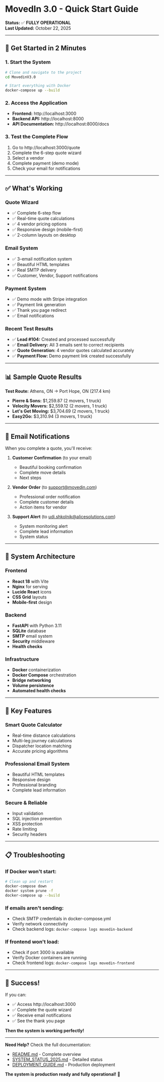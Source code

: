 # MovedIn 3.0 - Quick Start Guide

**Status:** ✅ **FULLY OPERATIONAL**  
**Last Updated:** October 22, 2025

---

## 🚀 **Get Started in 2 Minutes**

### **1. Start the System**
```bash
# Clone and navigate to the project
cd MovedinV3.0

# Start everything with Docker
docker-compose up --build
```

### **2. Access the Application**
- **Frontend:** http://localhost:3000
- **Backend API:** http://localhost:8000
- **API Documentation:** http://localhost:8000/docs

### **3. Test the Complete Flow**
1. Go to http://localhost:3000/quote
2. Complete the 6-step quote wizard
3. Select a vendor
4. Complete payment (demo mode)
5. Check your email for notifications

---

## ✅ **What's Working**

### **Quote Wizard**
- ✅ Complete 6-step flow
- ✅ Real-time quote calculations
- ✅ 4 vendor pricing options
- ✅ Responsive design (mobile-first)
- ✅ 2-column layouts on desktop

### **Email System**
- ✅ 3-email notification system
- ✅ Beautiful HTML templates
- ✅ Real SMTP delivery
- ✅ Customer, Vendor, Support notifications

### **Payment System**
- ✅ Demo mode with Stripe integration
- ✅ Payment link generation
- ✅ Thank you page redirect
- ✅ Email notifications

### **Recent Test Results**
- ✅ **Lead #104:** Created and processed successfully
- ✅ **Email Delivery:** All 3 emails sent to correct recipients
- ✅ **Quote Generation:** 4 vendor quotes calculated accurately
- ✅ **Payment Flow:** Demo payment link created successfully

---

## 📊 **Sample Quote Results**

**Test Route:** Athens, ON → Port Hope, ON (217.4 km)

- **Pierre & Sons:** $1,259.87 (2 movers, 1 truck)
- **Velocity Movers:** $2,559.12 (2 movers, 1 truck)
- **Let's Get Moving:** $3,704.69 (2 movers, 1 truck)
- **Easy2Go:** $3,310.94 (3 movers, 1 truck)

---

## 📧 **Email Notifications**

When you complete a quote, you'll receive:

1. **Customer Confirmation** (to your email)
   - Beautiful booking confirmation
   - Complete move details
   - Next steps

2. **Vendor Order** (to support@movedin.com)
   - Professional order notification
   - Complete customer details
   - Action items for vendor

3. **Support Alert** (to udi.shkolnik@alicesolutions.com)
   - System monitoring alert
   - Complete lead information
   - System status

---

## 🔧 **System Architecture**

### **Frontend**
- **React 18** with Vite
- **Nginx** for serving
- **Lucide React** icons
- **CSS Grid** layouts
- **Mobile-first** design

### **Backend**
- **FastAPI** with Python 3.11
- **SQLite** database
- **SMTP** email system
- **Security** middleware
- **Health checks**

### **Infrastructure**
- **Docker** containerization
- **Docker Compose** orchestration
- **Bridge networking**
- **Volume persistence**
- **Automated health checks**

---

## 🎯 **Key Features**

### **Smart Quote Calculator**
- Real-time distance calculations
- Multi-leg journey calculations
- Dispatcher location matching
- Accurate pricing algorithms

### **Professional Email System**
- Beautiful HTML templates
- Responsive design
- Professional branding
- Complete lead information

### **Secure & Reliable**
- Input validation
- SQL injection prevention
- XSS protection
- Rate limiting
- Security headers

---

## 📋 **Troubleshooting**

### **If Docker won't start:**
```bash
# Clean up and restart
docker-compose down
docker system prune -f
docker-compose up --build
```

### **If emails aren't sending:**
- Check SMTP credentials in docker-compose.yml
- Verify network connectivity
- Check backend logs: `docker-compose logs movedin-backend`

### **If frontend won't load:**
- Check if port 3000 is available
- Verify Docker containers are running
- Check frontend logs: `docker-compose logs movedin-frontend`

---

## 🎉 **Success!**

If you can:
- ✅ Access http://localhost:3000
- ✅ Complete the quote wizard
- ✅ Receive email notifications
- ✅ See the thank you page

**Then the system is working perfectly!**

---

**Need Help?** Check the full documentation:
- [README.md](README.md) - Complete overview
- [SYSTEM_STATUS_2025.md](SYSTEM_STATUS_2025.md) - Detailed status
- [DEPLOYMENT_GUIDE.md](DEPLOYMENT_GUIDE.md) - Production deployment

**The system is production ready and fully operational!** 🚀
